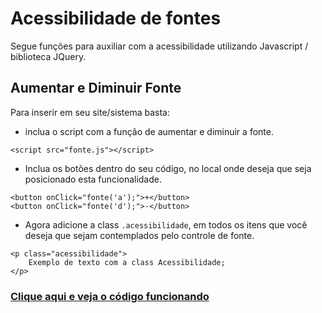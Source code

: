 # Acessibilidade de fontes

Segue funções para auxiliar com a acessibilidade utilizando Javascript / biblioteca JQuery.

## Aumentar e Diminuir Fonte

Para inserir em seu site/sistema basta:

- inclua o script com a função de aumentar e diminuir a fonte.

`<script src="fonte.js"></script>`

- Inclua os botões dentro do seu código, no local onde deseja que seja posicionado esta funcionalidade.

```
<button onClick="fonte('a');">+</button>
<button onClick="fonte('d');">-</button>
```

- Agora adicione a class `.acessibilidade`, em todos os itens que você deseja que sejam contemplados pelo controle de fonte.

```
<p class="acessibilidade">
    Exemplo de texto com a class Acessibilidade;
</p>
```

### [Clique aqui e veja o código funcionando](https://fredericosetra.github.io/acessibilidadeFonte/)
